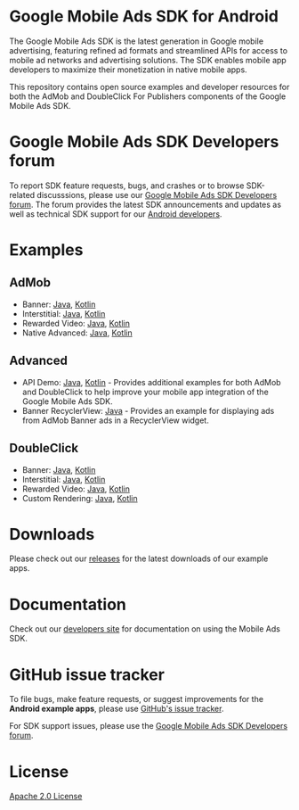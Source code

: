 # Google Mobile Ads SDK for Android

The Google Mobile Ads SDK is the latest generation in Google mobile advertising,
featuring refined ad formats and streamlined APIs for access to mobile ad
networks and advertising solutions. The SDK enables mobile app developers to
maximize their monetization in native mobile apps.

This repository contains open source examples and developer resources for both
the AdMob and DoubleClick For Publishers components of the Google Mobile Ads
SDK.

# Google Mobile Ads SDK Developers forum

To report SDK feature requests, bugs, and crashes or to browse SDK-related
discusssions, please use our [Google Mobile Ads SDK Developers forum](https://groups.google.com/forum/#!forum/google-admob-ads-sdk).
The forum provides the latest SDK announcements and updates as well as
technical SDK support for our [Android developers](https://groups.google.com/forum/#!categories/google-admob-ads-sdk/android).

# Examples

## AdMob

* Banner: [Java](https://github.com/googleads/googleads-mobile-android-examples/tree/master/java/admob/BannerExample), [Kotlin](https://github.com/googleads/googleads-mobile-android-examples/tree/master/kotlin/admob/BannerExample)
* Interstitial: [Java](https://github.com/googleads/googleads-mobile-android-examples/tree/master/java/admob/InterstitialExample), [Kotlin](https://github.com/googleads/googleads-mobile-android-examples/tree/master/kotlin/admob/InterstitialExample)
* Rewarded Video: [Java](https://github.com/googleads/googleads-mobile-android-examples/tree/master/java/admob/RewardedVideoExample), [Kotlin](https://github.com/googleads/googleads-mobile-android-examples/tree/master/kotlin/admob/RewardedVideoExample)
* Native Advanced: [Java](https://github.com/googleads/googleads-mobile-android-examples/tree/master/java/admob/NativeAdvancedExample), [Kotlin](https://github.com/googleads/googleads-mobile-android-examples/tree/master/kotlin/admob/NativeAdvancedExample)

## Advanced

* API Demo: [Java](https://github.com/googleads/googleads-mobile-android-examples/tree/master/java/advanced/APIDemo), [Kotlin](https://github.com/googleads/googleads-mobile-android-examples/tree/master/kotlin/advanced/APIDemo) - Provides additional examples for both AdMob and DoubleClick to help improve your mobile app integration of the Google Mobile Ads SDK.
* Banner RecyclerView: [Java](https://github.com/googleads/googleads-mobile-android-examples/tree/master/java/advanced/BannerRecyclerViewExample) - Provides an example for displaying ads from AdMob Banner ads in a RecyclerView widget.

## DoubleClick

* Banner: [Java](https://github.com/googleads/googleads-mobile-android-examples/tree/master/java/doubleclick/BannerExample), [Kotlin](https://github.com/googleads/googleads-mobile-android-examples/tree/master/kotlin/doubleclick/BannerExample)
* Interstitial: [Java](https://github.com/googleads/googleads-mobile-android-examples/tree/master/java/doubleclick/InterstitialExample), [Kotlin](https://github.com/googleads/googleads-mobile-android-examples/tree/master/kotlin/doubleclick/InterstitialExample)
* Rewarded Video: [Java](https://github.com/googleads/googleads-mobile-android-examples/tree/master/java/doubleclick/RewardedVideoExample), [Kotlin](https://github.com/googleads/googleads-mobile-android-examples/tree/master/kotlin/doubleclick/RewardedVideoExample)
* Custom Rendering: [Java](https://github.com/googleads/googleads-mobile-android-examples/tree/master/java/doubleclick/CustomRenderingExample), [Kotlin](https://github.com/googleads/googleads-mobile-android-examples/tree/master/kotlin/doubleclick/CustomRenderingExample)

# Downloads

Please check out our [releases](https://github.com/googleads/googleads-mobile-android-examples/releases)
for the latest downloads of our example apps.

# Documentation

Check out our [developers site](https://developers.google.com/admob/)
for documentation on using the Mobile Ads SDK.

# GitHub issue tracker

To file bugs, make feature requests, or suggest improvements for the
**Android example apps**, please use [GitHub's issue tracker](https://github.com/googleads/googleads-mobile-android-examples/issues).

For SDK support issues, please use the [Google Mobile Ads SDK Developers forum](https://groups.google.com/forum/#!forum/google-admob-ads-sdk).

# License

[Apache 2.0 License](http://www.apache.org/licenses/LICENSE-2.0.html)
